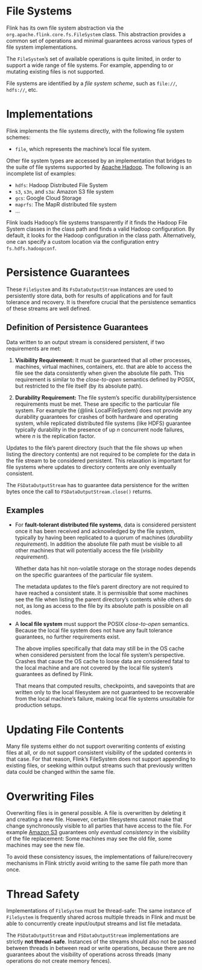

# File Systems

Flink has its own file system abstraction via the `org.apache.flink.core.fs.FileSystem` class. This abstraction provides a common set of operations and minimal guarantees across various types of file system implementations.

The `FileSystem`’s set of available operations is quite limited, in order to support a wide range of file systems. For example, appending to or mutating existing files is not supported.

File systems are identified by a _file system scheme_, such as `file://`, `hdfs://`, etc.

# Implementations

Flink implements the file systems directly, with the following file system schemes:

*   `file`, which represents the machine’s local file system.

Other file system types are accessed by an implementation that bridges to the suite of file systems supported by [Apache Hadoop](https://hadoop.apache.org/). The following is an incomplete list of examples:

*   `hdfs`: Hadoop Distributed File System
*   `s3`, `s3n`, and `s3a`: Amazon S3 file system
*   `gcs`: Google Cloud Storage
*   `maprfs`: The MapR distributed file system
*   …

Flink loads Hadoop’s file systems transparently if it finds the Hadoop File System classes in the class path and finds a valid Hadoop configuration. By default, it looks for the Hadoop configuration in the class path. Alternatively, one can specify a custom location via the configuration entry `fs.hdfs.hadoopconf`.

# Persistence Guarantees

These `FileSystem` and its `FsDataOutputStream` instances are used to persistently store data, both for results of applications and for fault tolerance and recovery. It is therefore crucial that the persistence semantics of these streams are well defined.

## Definition of Persistence Guarantees

Data written to an output stream is considered persistent, if two requirements are met:

1.  **Visibility Requirement:** It must be guaranteed that all other processes, machines, virtual machines, containers, etc. that are able to access the file see the data consistently when given the absolute file path. This requirement is similar to the _close-to-open_ semantics defined by POSIX, but restricted to the file itself (by its absolute path).

2.  **Durability Requirement:** The file system’s specific durability/persistence requirements must be met. These are specific to the particular file system. For example the {@link LocalFileSystem} does not provide any durability guarantees for crashes of both hardware and operating system, while replicated distributed file systems (like HDFS) guarantee typically durability in the presence of up _n_ concurrent node failures, where _n_ is the replication factor.

Updates to the file’s parent directory (such that the file shows up when listing the directory contents) are not required to be complete for the data in the file stream to be considered persistent. This relaxation is important for file systems where updates to directory contents are only eventually consistent.

The `FSDataOutputStream` has to guarantee data persistence for the written bytes once the call to `FSDataOutputStream.close()` returns.

## Examples

*   For **fault-tolerant distributed file systems**, data is considered persistent once it has been received and acknowledged by the file system, typically by having been replicated to a quorum of machines (_durability requirement_). In addition the absolute file path must be visible to all other machines that will potentially access the file (_visibility requirement_).

    Whether data has hit non-volatile storage on the storage nodes depends on the specific guarantees of the particular file system.

    The metadata updates to the file’s parent directory are not required to have reached a consistent state. It is permissible that some machines see the file when listing the parent directory’s contents while others do not, as long as access to the file by its absolute path is possible on all nodes.

*   A **local file system** must support the POSIX _close-to-open_ semantics. Because the local file system does not have any fault tolerance guarantees, no further requirements exist.

    The above implies specifically that data may still be in the OS cache when considered persistent from the local file system’s perspective. Crashes that cause the OS cache to loose data are considered fatal to the local machine and are not covered by the local file system’s guarantees as defined by Flink.

    That means that computed results, checkpoints, and savepoints that are written only to the local filesystem are not guaranteed to be recoverable from the local machine’s failure, making local file systems unsuitable for production setups.

# Updating File Contents

Many file systems either do not support overwriting contents of existing files at all, or do not support consistent visibility of the updated contents in that case. For that reason, Flink’s FileSystem does not support appending to existing files, or seeking within output streams such that previously written data could be changed within the same file.

# Overwriting Files

Overwriting files is in general possible. A file is overwritten by deleting it and creating a new file. However, certain filesystems cannot make that change synchronously visible to all parties that have access to the file. For example [Amazon S3](https://aws.amazon.com/documentation/s3/) guarantees only _eventual consistency_ in the visibility of the file replacement: Some machines may see the old file, some machines may see the new file.

To avoid these consistency issues, the implementations of failure/recovery mechanisms in Flink strictly avoid writing to the same file path more than once.

# Thread Safety

Implementations of `FileSystem` must be thread-safe: The same instance of `FileSystem` is frequently shared across multiple threads in Flink and must be able to concurrently create input/output streams and list file metadata.

The `FSDataOutputStream` and `FSDataOutputStream` implementations are strictly **not thread-safe**. Instances of the streams should also not be passed between threads in between read or write operations, because there are no guarantees about the visibility of operations across threads (many operations do not create memory fences).